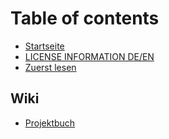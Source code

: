# Table of contents

* [Startseite](README.md)
* [LICENSE INFORMATION DE/EN](license.md)
* [Zuerst lesen](readme_first.md)

## Wiki

* [Projektbuch](wiki/projektbuch.md)

